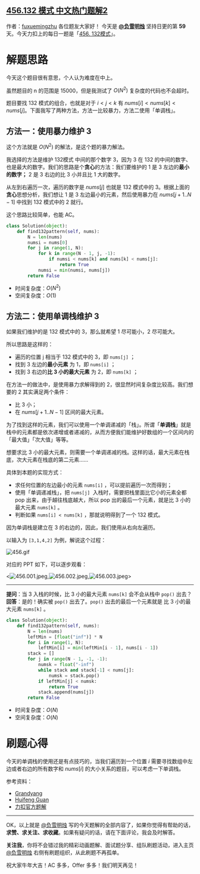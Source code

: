 ## [456.132 模式 中文热门题解2](https://leetcode.cn/problems/132-pattern/solutions/100000/fu-xue-ming-zhu-cong-bao-li-qiu-jie-dao-eg78f)

作者：[fuxuemingzhu](https://leetcode.cn/u/fuxuemingzhu)
各位题友大家好！ 今天是 **[@负雪明烛](/u/fuxuemingzhu/)** 坚持日更的第 **59** 天。今天力扣上的每日一题是「[456. 132模式](https://leetcode-cn.com/problems/132-pattern/)」。

# 解题思路

今天这个题目很有意思，个人认为难度在中上。

虽然题目的 n 的范围是 15000，但是我测试了  $O(N^2)$ 复杂度的代码也不会超时。


题目要找 132 模式的组合，也就是对于 $i < j < k$ 有 $nums[i] < nums[k] < nums[j]$。下面我写了两种方法，方法一比较暴力，方法二使用「单调栈」。 


## 方法一：使用暴力维护 3


这个方法就是 $O(N^2)$ 的解法，是这个题的暴力解法。


我选择的方法是维护 132模式 中间的那个数字 3，因为 3 在 132 的中间的数字、也是最大的数字。我们的思路是个**贪心**的方法：我们要维护的 1 是 3 左边的**最小的数字；** 2 是 3 右边的比 3 小并且比 1 大的数字。


从左到右遍历一次，遍历的数字是 $nums[j]$ 也就是 132 模式中的 3。根据上面的**贪心**思想分析，我们想让 1 是 3 左边最小的元素，然后使用暴力在 $nums[j+1 .. N-1]$ 中找到 132 模式中的 2 就行。


这个思路比较简单，也能 AC。


```Python []
class Solution(object):
    def find132pattern(self, nums):
        N = len(nums)
        numsi = nums[0]
        for j in range(1, N):
            for k in range(N - 1, j, -1):
                if numsi < nums[k] and nums[k] < nums[j]:
                    return True
            numsi = min(numsi, nums[j])
        return False
```


- 时间复杂度：$O(N^2)$
- 空间复杂度：$O(1)$



## 方法二：使用单调栈维护 3


如果我们维护的是 132 模式中的 3，那么就希望 1 尽可能小，2 尽可能大。


所以思路是这样的：


- 遍历的位置 j 相当于 132 模式中的 3，即 `nums[j]` ；
- 找到 3 左边的**最小元素** 为 1，即 `nums[i]` ；
- 找到 3 右边的**比 3 小的最大元素** 为 2，即 `nums[k]` ；




在方法一的做法中，是使用暴力求解得到的 2，很显然时间复杂度比较高。我们想要的 2 其实满足两个条件：


- 比 3 小；
- 在 $nums[j+1 .. N-1]$ 区间的最大元素。



为了找到这样的元素，我们可以使用一个单调递减的「栈」。所谓「**单调栈**」就是栈中的元素都是依次递增或者递减的，从而方便我们能维护好数组的一个区间内的「最大值」「次大值」等等。

想要求比 3 小的最大元素，则需要一个单调递减的栈。这样的话，最大元素在栈底，次大元素在栈底的第二元素……



具体到本题的实现方式：

- 求任何位置的左边最小的元素 `nums[i]` ，可以提前遍历一次而得到；
- 使用「单调递减栈」，把 `nums[j]`  入栈时，需要把栈里面比它小的元素全都 pop 出来，由于越往栈底越大，所以 pop 出的最后一个元素，就是比 3 小的最大元素 `nums[k]` 。
- 判断如果 `nums[i] < nums[k]` ，那就说明得到了一个 132 模式。


因为单调栈是建立在 3 的右边的，因此，我们使用从右向左遍历。

以输入为 `[3,1,4,2]` 为例，解说这个过程：

![456.gif](https://pic.leetcode-cn.com/1616564717-ieFBXw-456.gif)

对应的 PPT 如下，可以逐步观看：

<![456.001.jpeg](https://pic.leetcode-cn.com/1616564821-FJptrx-456.001.jpeg),![456.002.jpeg](https://pic.leetcode-cn.com/1616564821-LsVqBS-456.002.jpeg),![456.003.jpeg](https://pic.leetcode-cn.com/1616564892-BimUTp-456.003.jpeg)>



----

**提问**：当 3 入栈的时候，比 3 小的最大元素 `nums[k]` 会不会从栈中 `pop()` 出去？
**回答**：是的！确实被 `pop()` 出去了。`pop()` 出去的最后一个元素就是 比 3 小的最大元素 `nums[k]` 。


```Python []
class Solution(object):
    def find132pattern(self, nums):
        N = len(nums)
        leftMin = [float("inf")] * N
        for i in range(1, N):
            leftMin[i] = min(leftMin[i - 1], nums[i - 1])
        stack = []
        for j in range(N - 1, -1, -1):
            numsk = float("-inf")
            while stack and stack[-1] < nums[j]:
                numsk = stack.pop()
            if leftMin[j] < numsk:
                return True
            stack.append(nums[j])
        return False
```




- 时间复杂度：$O(N)$
- 空间复杂度：$O(N)$



# 刷题心得


今天的单调栈的使用还是有点技巧的，当我们遍历到一个位置 $i$ 需要寻找数组中左边或者右边的所有数字和 $nums[i]$ 的大小关系的题目，可以考虑一下单调栈。

参考资料：

- [Grandyang](https://www.cnblogs.com/grandyang/p/6081984.html)
- [Huifeng Guan](https://www.youtube.com/watch?v=Jz60RhiggN0)
- [力扣官方题解](https://leetcode-cn.com/problems/132-pattern/solution/132mo-shi-by-leetcode-solution-ye89/)



-----


OK，以上就是 [@负雪明烛](https://leetcode-cn.com/u/fuxuemingzhu/) 写的今天题解的全部内容了，如果你觉得有帮助的话，**求赞、求关注、求收藏**。如果有疑问的话，请在下面评论，我会及时解答。


**关注我**，你将不会错过我的精彩动画题解、面试题分享、组队刷题活动，进入主页 [@负雪明烛](https://leetcode-cn.com/u/fuxuemingzhu/) 右侧有刷题组织，从此刷题不再孤单。


祝大家牛年大吉！AC 多多，Offer 多多！我们明天再见！